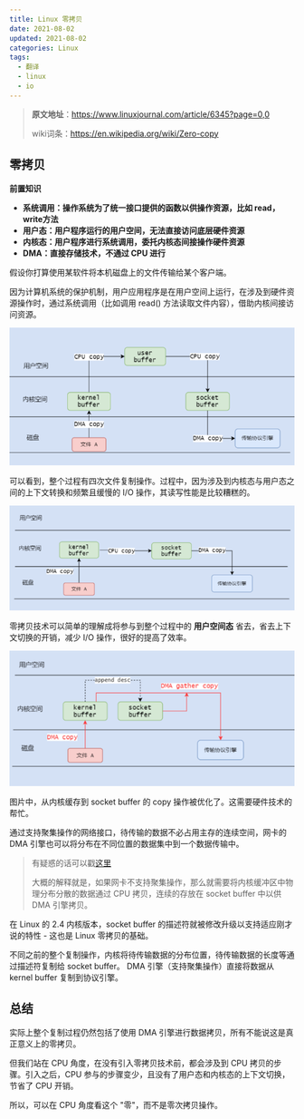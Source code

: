 ```yaml
---
title: Linux 零拷贝
date: 2021-08-02
updated: 2021-08-02
categories: Linux
tags:
  - 翻译
  - linux
  - io
---
```


> **原文地址**：https://www.linuxjournal.com/article/6345?page=0,0
>
> wiki词条：https://en.wikipedia.org/wiki/Zero-copy

<!--more-->

## 零拷贝



**前置知识**

- **系统调用：操作系统为了统一接口提供的函数以供操作资源，比如 read，write方法**
- **用户态：用户程序运行的用户空间，无法直接访问底层硬件资源**
- **内核态：用户程序进行系统调用，委托内核态间接操作硬件资源**
- **DMA：直接存储技术，不通过 CPU 进行**

 

假设你打算使用某软件将本机磁盘上的文件传输给某个客户端。

因为计算机系统的保护机制，用户应用程序是在用户空间上运行，在涉及到硬件资源操作时，通过系统调用（比如调用 read() 方法读取文件内容），借助内核间接访问资源。

![image-20210925123537658](Linux-Zero-Copy/image-20210925123537658.png)

可以看到，整个过程有四次文件复制操作。过程中，因为涉及到内核态与用户态之间的上下文转换和频繁且缓慢的 I/O 操作，其读写性能是比较糟糕的。

 

![image-20210925123558017](Linux-Zero-Copy/image-20210925123558017.png)

零拷贝技术可以简单的理解成将参与到整个过程中的 **用户空间态** 省去，省去上下文切换的开销，减少 I/O 操作，很好的提高了效率。



![image-20210925123623123](Linux-Zero-Copy/image-20210925123623123.png)

图片中，从内核缓存到 socket buffer 的 copy 操作被优化了。这需要硬件技术的帮忙。

 通过支持聚集操作的网络接口，待传输的数据不必占用主存的连续空间，网卡的 DMA 引擎也可以将分布在不同位置的数据集中到一个数据传输中。



> 有疑惑的话可以戳[这里](https://stackoverflow.com/questions/9770125/zero-copy-with-and-without-scatter-gather-operations)
>
> 大概的解释就是，如果网卡不支持聚集操作，那么就需要将内核缓冲区中物理分布分散的数据通过 CPU 拷贝，连续的存放在 socket buffer 中以供 DMA 引擎拷贝。

 

在 Linux 的 2.4 内核版本，socket buffer 的描述符就被修改升级以支持适应刚才说的特性 - 这也是 Linux 零拷贝的基础。

 

不同之前的整个复制操作，内核将待传输数据的分布位置，待传输数据的长度等通过描述符复制给 socket buffer。 DMA 引擎（支持聚集操作）直接将数据从 kernel buffer 复制到协议引擎。

 

## 总结

实际上整个复制过程仍然包括了使用 DMA 引擎进行数据拷贝，所有不能说这是真正意义上的零拷贝。

 

但我们站在 CPU 角度，在没有引入零拷贝技术前，都会涉及到 CPU 拷贝的步骤。引入之后，CPU 参与的步骤变少，且没有了用户态和内核态的上下文切换，节省了 CPU 开销。

 

所以，可以在 CPU 角度看这个 "零"，而不是零次拷贝操作。